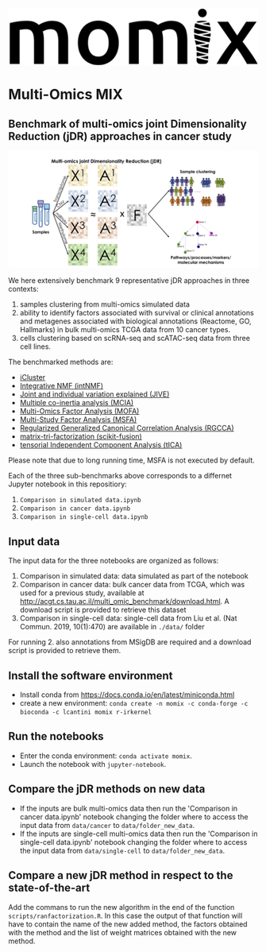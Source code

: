 ![image](logo.jpg)
# Multi-Omics MIX
## Benchmark of multi-omics joint Dimensionality Reduction (jDR) approaches in cancer study

![image](Figure1.jpg)

We here extensively benchmark 9 representative jDR approaches in three contexts: 
1. samples clustering from multi-omics simulated data
2. ability to identify factors associated with survival or clinical annotations and metagenes associated with biological annotations (Reactome, GO, Hallmarks) in bulk multi-omics TCGA data from 10 cancer types.
3. cells clustering based on scRNA-seq and scATAC-seq data from three cell lines.

The benchmarked methods are:
* [iCluster](https://cran.r-project.org/web/packages/iCluster/index.html)
* [Integrative NMF (intNMF)](https://cran.r-project.org/web/packages/IntNMF/index.html) 
* [Joint and individual variation explained (JIVE)](https://cran.r-project.org/web/packages/r.jive/index.html) 
* [Multiple co-inertia analysis (MCIA)](https://bioconductor.org/packages/release/bioc/html/omicade4.html) 
* [Multi-Omics Factor Analysis (MOFA)](https://github.com/bioFAM/MOFA)
* [Multi-Study Factor Analysis (MSFA)](https://github.com/rdevito/MSFA) 
* [Regularized Generalized Canonical Correlation Analysis (RGCCA)](https://cran.r-project.org/web/packages/RGCCA/index.html) 
* [matrix-tri-factorization (scikit-fusion)](https://github.com/marinkaz/scikit-fusion) 
* [tensorial Independent Component Analysis (tICA)](https://genomebiology.biomedcentral.com/articles/10.1186/s13059-018-1455-8)

Please note that due to long running time, MSFA is not executed by default.

Each of the three sub-benchmarks above corresponds to a differnet Jupyter notebook in this repositiory:
1. `Comparison in simulated data.ipynb`
2. `Comparison in cancer data.ipynb`
3. `Comparison in single-cell data.ipynb`

## Input data

The input data for the three notebooks are organized as follows: 
1. Comparison in simulated data: data simulated as part of the notebook 
2. Comparison in cancer data: bulk cancer data from TCGA, which was used for a previous study, available at
  http://acgt.cs.tau.ac.il/multi_omic_benchmark/download.html. A download script
  is provided to retrieve this dataset
3. Comparison in single-cell data: single-cell data from Liu et al. (Nat Commun. 2019, 10(1):470) are available in `./data/` folder

For running 2. also annotations from MSigDB are required and a download script is provided to retrieve them.

## Install the software environment

* Install conda from https://docs.conda.io/en/latest/miniconda.html
 * create a new environment: `conda create -n momix -c conda-forge -c bioconda -c lcantini momix r-irkernel`

## Run the notebooks

* Enter the conda environment: `conda activate momix`.
* Launch the notebook with `jupyter-notebook`.

## Compare the jDR methods on new data
* If the inputs are bulk multi-omics data then run the 'Comparison in cancer data.ipynb' notebook changing the folder where to access the input data from `data/cancer` to `data/folder_new_data`.
* If the inputs are single-cell multi-omics data  then run the 'Comparison in single-cell data.ipynb' notebook changing the folder where to access the input data from `data/single-cell` to `data/folder_new_data`. 

##  Compare a new jDR method in respect to the state-of-the-art
Add the commans to run the new algorithm in the end of the function `scripts/ranfactorization.R`. In this case the output of that function will have to contain the name of the new added method, the factors obtained with the method and the list of weight matrices obtained with the new method.
